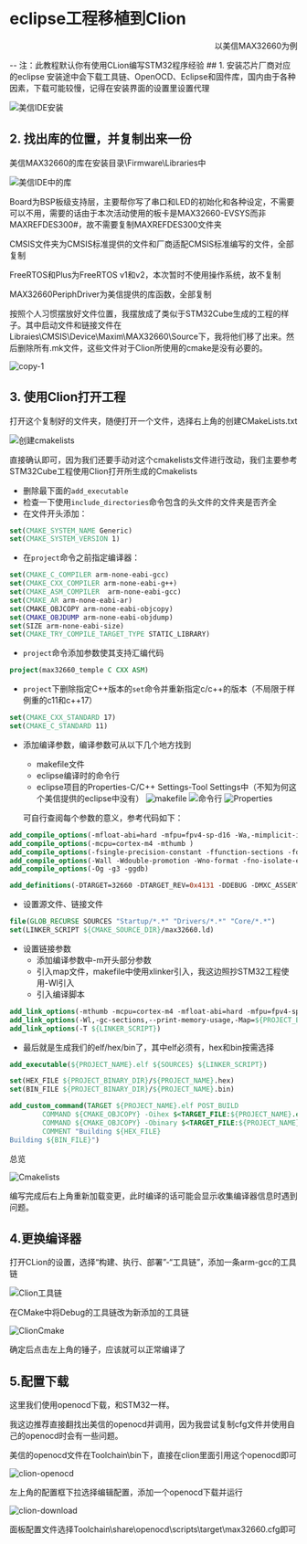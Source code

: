 eclipse工程移植到Clion
==
<p align="right">以美信MAX32660为例</p>
--
注：此教程默认你有使用CLion编写STM32程序经验
## 1. 安装芯片厂商对应的eclipse
安装途中会下载工具链、OpenOCD、Eclipse和固件库，国内由于各种因素，下载可能较慢，记得在安装界面的设置里设置代理

![美信IDE安装](https://note.youdao.com/yws/api/personal/file/WEBa01b5a8a926eaeedf5360a2d6ecd27a2?method=download&shareKey=1a32191709cf30cd820fd8ac0e1209c3)
## 2. 找出库的位置，并复制出来一份
美信MAX32660的库在安装目录\Firmware\Libraries中

![美信IDE中的库](https://note.youdao.com/yws/api/personal/file/WEB9603d30e63b4b1a13fa62914cf54030f?method=download&shareKey=df675dcbaf95d767211609af1b40c846)

Board为BSP板级支持层，主要帮你写了串口和LED的初始化和各种设定，不需要可以不用，需要的话由于本次活动使用的板卡是MAX32660-EVSYS而非MAXREFDES300#，故不需要复制MAXREFDES300文件夹

CMSIS文件夹为CMSIS标准提供的文件和厂商适配CMSIS标准编写的文件，全部复制

FreeRTOS和Plus为FreeRTOS v1和v2，本次暂时不使用操作系统，故不复制

MAX32660PeriphDriver为美信提供的库函数，全部复制

按照个人习惯摆放好文件位置，我摆放成了类似于STM32Cube生成的工程的样子。其中启动文件和链接文件在Libraies\CMSIS\Device\Maxim\MAX32660\Source下，我将他们移了出来。然后删除所有.mk文件，这些文件对于Clion所使用的cmake是没有必要的。

![copy-1](image/copy-1.png)

## 3. 使用Clion打开工程

打开这个复制好的文件夹，随便打开一个文件，选择右上角的创建CMakeLists.txt

![创建cmakelists](image/CreateCmakelists.png)

直接确认即可，因为我们还要手动对这个cmakelists文件进行改动，我们主要参考STM32Cube工程使用Clion打开所生成的Cmakelists

* 删除最下面的`add_executable`
* 检查一下使用`include_directories`命令包含的头文件的文件夹是否齐全
* 在文件开头添加：
```cmake
set(CMAKE_SYSTEM_NAME Generic)
set(CMAKE_SYSTEM_VERSION 1)
```
* 在`project`命令之前指定编译器：
```cmake
set(CMAKE_C_COMPILER arm-none-eabi-gcc)
set(CMAKE_CXX_COMPILER arm-none-eabi-g++)
set(CMAKE_ASM_COMPILER  arm-none-eabi-gcc)
set(CMAKE_AR arm-none-eabi-ar)
set(CMAKE_OBJCOPY arm-none-eabi-objcopy)
set(CMAKE_OBJDUMP arm-none-eabi-objdump)
set(SIZE arm-none-eabi-size)
set(CMAKE_TRY_COMPILE_TARGET_TYPE STATIC_LIBRARY)
```
* `project`命令添加参数使其支持汇编代码
```cmake
project(max32660_temple C CXX ASM)
```
* `project`下删除指定C++版本的`set`命令并重新指定c/c++的版本（不局限于样例重的c11和c++17）
```cmake
set(CMAKE_CXX_STANDARD 17)
set(CMAKE_C_STANDARD 11)
```
* 添加编译参数，编译参数可从以下几个地方找到
  + makefile文件
  + eclipse编译时的命令行
  + eclipse项目的Properties-C/C++ Settings-Tool Settings中（不知为何这个美信提供的eclipse中没有）
  ![makefile](image/gcc-mk.png)
  ![命令行](image/commandline.png)
  ![Properties](image/Properties.png)
  
  可自行查阅每个参数的意义，参考代码如下：
```cmake
add_compile_options(-mfloat-abi=hard -mfpu=fpv4-sp-d16 -Wa,-mimplicit-it=thumb)
add_compile_options(-mcpu=cortex-m4 -mthumb )
add_compile_options(-fsingle-precision-constant -ffunction-sections -fdata-sections )
add_compile_options(-Wall -Wdouble-promotion -Wno-format -fno-isolate-erroneous-paths-dereference)
add_compile_options(-Og -g3 -ggdb)

add_definitions(-DTARGET=32660 -DTARGET_REV=0x4131 -DDEBUG -DMXC_ASSERT_ENABLE -DRO_FREQ=80000000)
```
* 设置源文件、链接文件
```cmake
file(GLOB_RECURSE SOURCES "Startup/*.*" "Drivers/*.*" "Core/*.*")
set(LINKER_SCRIPT ${CMAKE_SOURCE_DIR}/max32660.ld)
```
* 设置链接参数
  + 添加编译参数中-m开头部分参数
  + 引入map文件，makefile中使用xlinker引入，我这边照抄STM32工程使用-Wl引入
  + 引入编译脚本
```cmake
add_link_options(-mthumb -mcpu=cortex-m4 -mfloat-abi=hard -mfpu=fpv4-sp-d16)
add_link_options(-Wl,-gc-sections,--print-memory-usage,-Map=${PROJECT_BINARY_DIR}/${PROJECT_NAME}.map)
add_link_options(-T ${LINKER_SCRIPT})
```
* 最后就是生成我们的elf/hex/bin了，其中elf必须有，hex和bin按需选择
```cmake
add_executable(${PROJECT_NAME}.elf ${SOURCES} ${LINKER_SCRIPT})

set(HEX_FILE ${PROJECT_BINARY_DIR}/${PROJECT_NAME}.hex)
set(BIN_FILE ${PROJECT_BINARY_DIR}/${PROJECT_NAME}.bin)

add_custom_command(TARGET ${PROJECT_NAME}.elf POST_BUILD
        COMMAND ${CMAKE_OBJCOPY} -Oihex $<TARGET_FILE:${PROJECT_NAME}.elf> ${HEX_FILE}
        COMMAND ${CMAKE_OBJCOPY} -Obinary $<TARGET_FILE:${PROJECT_NAME}.elf> ${BIN_FILE}
        COMMENT "Building ${HEX_FILE}
Building ${BIN_FILE}")
```

总览

![Cmakelists](image/Cmakelists.png)

编写完成后右上角重新加载变更，此时编译的话可能会显示收集编译器信息时遇到问题。
## 4.更换编译器
打开CLion的设置，选择“构建、执行、部署”-“工具链”，添加一条arm-gcc的工具链

![Clion工具链](image/ClionToolchain.png)

在CMake中将Debug的工具链改为新添加的工具链

![ClionCmake](image/ClionCmake.png)

确定后点击左上角的锤子，应该就可以正常编译了
## 5.配置下载
这里我们使用openocd下载，和STM32一样。

我这边推荐直接翻找出美信的openocd并调用，因为我尝试复制cfg文件并使用自己的openocd时会有一些问题。

美信的openocd文件在Toolchain\bin下，直接在clion里面引用这个openocd即可

![clion-openocd](image/clion-openocd.png)

左上角的配置框下拉选择编辑配置，添加一个openocd下载并运行

![clion-download](image/clion-download.png)

面板配置文件选择Toolchain\share\openocd\scripts\target\max32660.cfg即可
